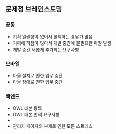 ## 문제점 브레인스토밍
### 공통
- 기획 일괄성이 없어서 롤백하는 경우가 많음
- 기획에 허점이 많아서 개발 중간에 불필요한 마찰 발생
- 개발 중간 새롭게 추가되는 요구사항

### 모바일
- 아울 설치로 인한 업무 중단
- 아울 장애로 인한 업무 중단

### 백엔드
- OWL 대본 등록
- OWL 대본 번역 요구사항
- 
- 관리자 페이지의 부재로 인한 모든 스트레스
